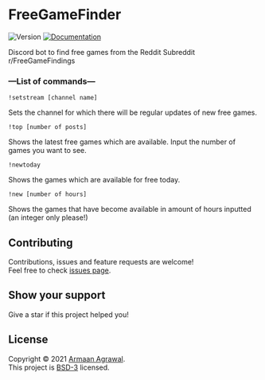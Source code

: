 # FreeGameFinder

<p>
  <img alt="Version" src="https://img.shields.io/badge/version-1.1-blue.svg?cacheSeconds=2592000" />
  <a href="https://github.com/airman416/FreeGameFinder#readme" target="_blank">
    <img alt="Documentation" src="https://img.shields.io/badge/documentation-yes-brightgreen.svg" />
  </a>
</p>

Discord bot to find free games from the Reddit Subreddit r/FreeGameFindings

### —List of commands—

``!setstream [channel name]``

Sets the channel for which there will be regular updates of new free games.

``!top [number of posts]``

Shows the latest free games which are available. Input the number of games you want to see.

``!newtoday``

Shows the games which are available for free today.

``!new [number of hours]``

Shows the games that have become available in amount of hours inputted (an integer only please!)


## Contributing

Contributions, issues and feature requests are welcome!<br />Feel free to check [issues page](https://github.com/airman416/FreeGameFinder/issues). 

## Show your support

Give a star if this project helped you!

## License

Copyright © 2021 [Armaan Agrawal](https://github.com/airman416).<br />
This project is [BSD-3](https://github.com/airman416/FreeGameFinder/blob/main/LICENSE) licensed.
